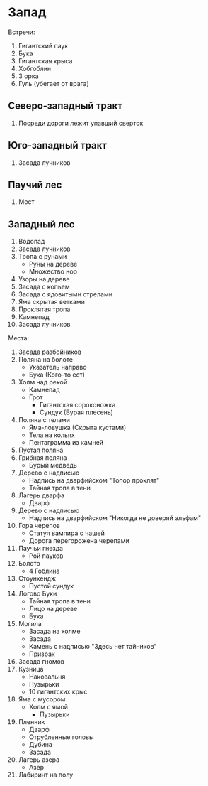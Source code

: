 # Запад

Встречи:

1.  Гигантский паук
2.	Бука
3.	Гигантская крыса
4.	Хобгоблин
5.	3 орка
6.	Гуль (убегает от врага)

## Северо-западный тракт

1.  Посреди дороги лежит упавший сверток

## Юго-западный тракт

1.  Засада лучников

## Паучий лес

1.  Мост

## Западный лес

1.  Водопад
2.  Засада лучников
3.  Тропа с рунами
    *   Руны на дереве
    *   Множество нор
4.  Узоры на дереве
5.  Засада с копьем
6.  Засада с ядовитыми стрелами
7.  Яма скрытая ветками
8.  Проклятая тропа
9.  Камнепад
10.  Засада лучников

Места:

1.  Засада разбойников
2.  Поляна на болоте
    *   Указатель направо
    *   Бука (Кого-то ест)
3.  Холм над рекой
    *   Камнепад
    *   Грот
        *   Гигантская сороконожка
        *   Сундук (Бурая плесень)
4.  Поляна с телами
    *   Яма-ловушка (Скрыта кустами)
    *   Тела на кольях
    *   Пентаграмма из камней
5.  Пустая поляна
6.  Грибная поляна
    *   Бурый медведь
7.  Дерево с надписью
    *   Надпись на дварфийском "Топор проклят"
    *   Тайная тропа в тени
8.  Лагерь дварфа
    *   Дварф
9.  Дерево с надписью
    *   Надпись на дварфийском "Никогда не доверяй эльфам"
10. Гора черепов
    *   Статуя вампира с чашей
    *   Дорога перегорожена черепами
11. Паучьи гнезда
    *   Рой пауков
12. Болото
    *   4 Гоблина
13. Стоунхендж
    *   Пустой сундук
14. Логово Буки
    *   Тайная тропа в тени
    *   Лицо на дереве
    *   Бука
15. Могила
    *   Засада на холме
    *   Засада
    *   Камень с надписью "Здесь нет тайников"
    *   Призрак
16. Засада гномов
17. Кузница
    *   Наковальня
    *   Пузырьки
    *   10 гигантских крыс
18. Яма с мусором
    *   Холм с ямой
        *   Пузырьки
19. Пленник
    *   Дварф
    *   Отрубленные головы
    *   Дубина
    *   Засада
20. Лагерь азера
    *   Азер
21. Лабиринт на полу


